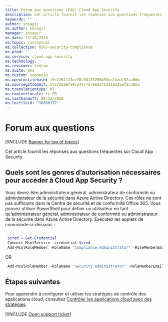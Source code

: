 ```yaml
---
title: Forum aux questions (FAQ)-Cloud App Security
description: Cet article fournit les réponses aux questions fréquentes sur Cloud App Security.
keywords: ''
author: shsagir
ms.author: shsagir
manager: shsagir
ms.date: 12/10/2018
ms.topic: conceptual
ms.collection: M365-security-compliance
ms.prod: ''
ms.service: cloud-app-security
ms.technology: ''
ms.reviewer: reutam
ms.suite: ems
ms.custom: seodec18
ms.openlocfilehash: f9e226f117de70c98125708b93ea1badf67aa06d
ms.sourcegitcommit: 575f2b2efa9ca4477d7e60271d21e225ef2c38ea
ms.translationtype: MT
ms.contentlocale: fr-FR
ms.lasthandoff: 09/22/2020
ms.locfileid: "90880177"
---
```

# <a name="frequently-asked-questions"></a>Forum aux questions

[!INCLUDE [Banner for top of topics](includes/banner.md)]

Cet article fournit les réponses aux questions fréquentes sur Cloud App Security.

## <a name="what-kind-of-permissions-do-i-need-to-access-cloud-app-security"></a>Quels sont les genres d’autorisation nécessaires pour accéder à Cloud App Security ?

Vous devez être administrateur général, administrateur de conformité ou administrateur de la sécurité dans Azure Active Directory. Ces rôles ne sont pas suffisants dans le Centre de sécurité et de conformité Office 365. Vous pouvez utiliser PowerShell pour définir un utilisateur en tant qu’administrateur général, administrateur de conformité ou administrateur de la sécurité dans Azure Active Directory. Exécutez les applets de commande ci-dessous :

```powershell

 $cred = Get-Credential
 Connect-MsolService -credential $cred
 Add-MsolRoleMember -RoleName "Compliance Administrator" -RoleMemberEmailAddress "XX@XX.XX"
```

 OR

```powershell
 Add-MsolRoleMember -RoleName "Security Administrator" -RoleMemberEmailAddress “XX@XX.XX”
```

## <a name="next-steps"></a>Étapes suivantes

Pour apprendre à configurer et utiliser les stratégies de contrôle des applications cloud, consultez [Contrôler les applications cloud avec des stratégies](control-cloud-apps-with-policies.md).

[!INCLUDE [Open support ticket](includes/support.md)]

